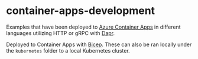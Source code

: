 # container-apps-development

Examples that have been deployed to [Azure Container Apps](https://docs.microsoft.com/en-us/azure/container-apps/overview) in different languages utilizing HTTP or gRPC with [Dapr](https://dapr.io/). 

Deployed to Container Apps with [Bicep](https://docs.microsoft.com/en-us/azure/azure-resource-manager/bicep/deploy-cli). These can also be ran locally under the `kubernetes` folder to a local Kubernetes cluster.


